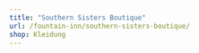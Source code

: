 ```yaml
---
title: "Southern Sisters Boutique"
url: /fountain-inn/southern-sisters-boutique/
shop: Kleidung
---
```

